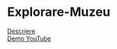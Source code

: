 # Explorare-Muzeu
[Descriere](https://docs.google.com/document/d/1dv5OFjQ1iJEMu6l9lYd7_AQhJM2f-bKjE9VJTCOuOVI/edit)
<br />
[Demo YouTube](https://youtu.be/HukRfrfOHU0)
